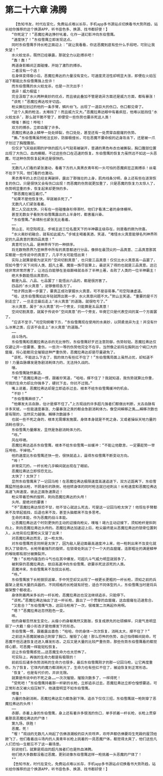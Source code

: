 # 第二十六章 沸腾
        【告知书友，时代在变化，免费站点难以长存，手机app多书源站点切换看书大势所趋，站长给你推荐的这个换源APP，听书音色多、换源、找书都好使！】
       “你死定了！”恶魔拉弗达狰狞吼着，化作一道幻影冲向东伯雪鹰。
       “速度快了！”东伯雪鹰立即发现这点。
       同时东伯雪鹰手持长枪正面迎上：“就让我看看，你这恶魔到底有些什么手段吧，可别让我失望！”
       水火蛟龙杀，既然已经暴露，那就全力以赴搏杀吧！
       “轰！轰！”
       两道身影瞬间正面碰撞，开始了激烈的搏杀。
       二者没有一个逃！
       在身体变得瘦小后，恶魔拉弗达的力量没有变化，可速度灵活性却明显大涨，即便在火焰压迫下都能比东伯雪鹰强上些许！
       而东伯雪鹰的水火蛟龙杀，也是一次次出手！
       诡异！威力极猛！
       完全汲取了水火两种奥妙的优点，而且彼此叠加不管是诡异方面还是威力方面，都有暴涨！
       “该死！”恶魔拉弗达咬牙切齿。
       枪尖撕拉划过的他的一条手臂，鳞片纷飞，出现了一道巨大的伤口，伤口都见骨了。
       “这个人类的枪法，太难挡了！而且威力又大。”恶魔拉弗达眼中有着疯狂，他难以抵挡住‘水火蛟龙杀’，那么就干脆不管了，即便受一些伤势也要杀死这人类！
       噗嗤！撕拉！哗啦！
       双方的搏杀，立即血腥了许多。
       恶魔拉弗达身上鳞甲一处处碎裂，伤口处处，甚至还有一处贯穿血窟窿的伤势。
       “撕。”东伯雪鹰虽然枪法玄妙，防御极擅长，可在恶魔不要命般的近身攻击下，还是被一爪子划过了胸膛腹部。
       仅仅才飞天级前期的护体的超凡斗气轻易被破开，普通的黑色布衣也被撕裂，胸口腹部位置出现了大伤口，血肉模糊，不过这些伤口在迅速的恢复。东伯雪鹰的恢复力虽然远不如这一头恶魔，可这种伤势恢复起来还是很快的。
       ……
       无数凡人们看的紧张激动，看着下方的人类黑衣青年和一头可怕的恶魔疯狂正面搏杀！丝毫不处于下风，他们看的也激动。
       黑衣青年的上衣已经支离破碎，露出了那强壮的上身，肌肉线条分明，身上还有些在逐渐恢复的伤口，只是很快又会有伤口出现！而恶魔的伤势就更加重了，只是恶魔的恢复力太惊人了，伤势明显重的多，恢复起来却更快的多。
       “那恶魔在被压着打。”
       “如果不是他恢复快，早就被杀死了。”
       无数凡人们紧张看着。
       那二人交战太快，只有在一些碰撞身形停滞时，他们才看清二者的身体模样。
       甚至无数女子看到东伯雪鹰露出的上半身时，都害羞兴奋。
       “东伯雪鹰。”余靖秋也紧张无比看着。
       ……
       贺山主、司空阳观主、步城主这三位名震天下的半神霸主级存在，则是看的颇为欣喜。
       “水火奥妙初融合，就有如此威力。”步城主喝着美酒，笑道，“难怪水火真意能够名列神界所定的九品真意的第四品真意！”
       真意可分九品，是神界传下的一种排序。
       将无数物质界乃至神界中所有的真意都进行分品，像排在最顶尖的一品真意、二品真意那其实都是一些传说中的真意了，几乎不太可能悟出来！
       实际上就算是极为逆天的‘空间切割真意’，也只是三品真意！仅仅比水火真意高一品罢了，现如今整个天下间将人类、超凡土著、魔兽一族尽皆算上，最逆天了得的也就是三品真意。这已经非常非常厉害了，让池丘白能够在圣级巅峰就击杀了半神土著，击败了人类的一位半神霸主！
       绝大多数能悟出真意的。
       都是九品、八品、七品罢了！能悟出六品的，都是很厉害了。
       四品的‘水火真意’，足够傲视各方了。
       “他才跨出第一步罢了，要真正成功掌握水火真意，可不是容易事。”司空阳谦虚道。
       “哈，这东伯雪鹰如此年轻就跨出第一步，水火真意问题不大。”贺山主笑道，“重要的是千万别走岔了，一旦走岔最后走上‘冰火真意’的道路，就很吃亏了。”
       冰火真意，属于‘水火真意’的一个旁支，只能算是五品真意！
       空间切割真意，就属于传说中‘空间真意’的一个旁支，毕竟它只是代表空间的某一个方面罢了。
       “应该不至于。”司空阳俯瞰下方，“东伯雪鹰现在使用的水奥妙，以阴柔诡异为主！并没有什么冰寒之类，应该不会走上‘冰火真意’的道路。”
       ……
       战斗场内。
       东伯雪鹰和恶魔拉弗达杀的无比惨烈，东伯雪鹰好歹还注意防御，伤势较轻。恶魔拉弗达仅仅避让开一些要害、重伤，一些次一等的伤势他完全不在乎。当然像之前将左胸刺出个碗口大的窟窿，将心脏都完全摧毁这种严重伤势，恶魔拉弗达却是尽量避免了。
       “该死，不能这么下去了，我的体力有些扛不住了！”东伯雪鹰局面上虽然占优，却知道不妙！力量血脉爆发是急剧消耗体力的，无法持久战的。
       嗖。
       东伯雪鹰陡然暴退。
       “嗯？”恶魔拉弗达一愣，跟着狞笑道，“哈哈，撑不住了？我就知道，我伤势就算比你重，可我的生命力却比你强多了，硬抗下去，你抗不过我。”
       嘴上说着，恶魔拉弗达却是立即追杀过去，根本不给东伯雪鹰缓冲的机会。
       “不妙！”
       “东伯雪鹰麻烦了。”
       “他爆发太古血脉，估计是撑不住了。”上方观战的许多超凡强者们都做出判断，太古血脉有许多天赋，一些能速度暴涨、力量暴涨之类的都会急剧消耗体力。像空间瞬移之类……瞬移次数也是有限的，当然实力越强，瞬移次数越多！
       也就一些不死之身的，根本无需爆发施展，身体本身就是不死之身。又或者操纵天地力量的消耗也很少。
       东伯雪鹰力量爆发，显然是急剧消耗体力的。
       “呼。”
       风在呼啸。
       恶魔拉弗达追杀东伯雪鹰，根本不给东伯雪鹰一丝缓冲：“不能让他歇息，一定要趁势一举压垮他，干掉他。”
       他的速度比东伯雪鹰还快一些，很快就追上，逼得东伯雪鹰不断变动方向。
       “哗！”
       非常突兀的，一杆长枪几乎瞬间就出现在了眼前。
       恶魔拉弗达立即惊恐无比。
       太快了！太快了！
       显然东伯雪鹰来了一记回马枪！在恶魔拉弗达极限速度高速追逐下，双方近距离下，东伯雪鹰猛然扭身出枪，不顾身形的跌倒，他扭转身体的同时枪法就已经刺出！长枪速度和恶魔拉弗达高速飞奔速度，彼此正面急速靠近！
       枪尖带着恐怖的旋转，刺向恶魔拉弗达的头颅！
       头颅，是绝对的要害！
       “不”恶魔拉弗达惊恐不甘，他不甘心就这么死去，可是这一记回马枪太快了！他现在手臂都来不及举起抵挡，后退也来不及，甚至头脑都来不及多思考。
       生命的本能，作为恶魔的战斗本能。
       让恶魔拉弗达这个时刻更快的主动的迎接向枪尖，噗嗤！竭力主动迎接下，须知枪杆是斜刺向上，刺向恶魔拉弗达头颅的。恶魔拉弗达加速迎上后，枪尖最终是从恶魔拉弗达的锁骨位置刺入，从他背后位置枪尖又冒了出来！
       对恶魔拉弗达而言，这一枪太快。
       对东伯雪鹰而言同样是太快了，因为敌人是迎面最高速度冲上来，他一枪刺出来不及变化就刺入了锁骨内，长枪带着强烈的旋转，在锁骨处刺出了个一个大的血窟窿，连那粗壮的满是鳞甲的喉咙都有部分被撕裂开。
       “轰！”长枪内蕴含的斗气也在其中爆发，可超凡斗气威力明显就弱多了。
       被刺穿的恶魔拉弗达，依旧高速冲向东伯雪鹰，欲要杀死这该死的人类。
       恶魔冲来，东伯雪鹰来不及拔出长枪。
       “呼。”
       东伯雪鹰放下长枪狼狈逃窜，手中凭空却又出现了一根更长更粗的一杆长枪，须知之前的兵器架上是有大量的兵器的，不同规格的长枪就有好些，适合不同体型的人，东伯雪鹰当时是将兵器架整个都收走。
       身体刺着两米多长的一杆长枪，恶魔拉弗达也没法继续追杀，只能停下。
       “该死。”恶魔拉弗达抽出了这一杆长枪，露出了一个贯穿的血窟窿，这血窟窿在迅速愈合。
       “又愈合？”东伯雪鹰气急，这回马枪用了一次，很难第二次再起作用啊。
       “嗯？”恶魔拉弗达忽然脸色一变。
       哗。
       他的身躯忽然发生变化，从瘦小的身躯竟然又膨胀，恢复成原先的壮硕模样，只是气息明显弱了一大截！瘦小形态才是他爆发下的形态。
       东伯雪鹰一愣，跟着露出喜色：“哈哈，你的身体一次次恢复，消耗太大，撑不住了？”
       之前这头恶魔就被自己刺穿了胸口，摧毁了心脏！那么恐怖的伤势，自己怕得瞬间毙命，可恶魔不但迅速恢复还进入爆发形态，之后又是大量的比较严重伤势，那些伤势东伯雪鹰看的都觉得心颤，可恶魔一样能轻松恢复。
       这让东伯雪鹰感觉……这恶魔生命力也太恐怖了。
       可实际上，再强的生命力都是有极限的！
       前前后后诸多伤势消耗的生命力也很多，最后东伯雪鹰刚才的那一记回马枪，让它再度重伤，为了恢复，它体内的魔力都消耗光了，生命力也有些扛不住了，被迫恢复到正常形态。
       ‘恢复’，也是有代价的，并非无限。
       就算是传说中的不死之身……一次次摧毁，摧毁次数多了，一样得死！
       “受死吧！”东伯雪鹰持着那一杆新的长枪，立即追杀过去，恶魔拉弗达立即仓惶想要逃，可正常形态又被火焰压制下，他速度明显不如东伯雪鹰。
       噗嗤！
       力量的急剧消耗，恶魔拉弗达实力都急剧下降，追杀下仅仅三招，东伯雪鹰就一枪刺穿了恶魔拉弗达的头颅！
       ……
       赤脚，赤着上身的东伯雪鹰，身上还有着许多很浅的伤口，单手抓着一杆长枪，长枪上贯穿着那具恶魔拉弗达的尸体！
       第九场，获胜！
       恶魔，死！
       “喔！”观战的无数凡人响起了仿佛浪潮般的巨大欢呼声，欢呼声都仿佛要将生死殿的屋顶给掀飞了，他们看着战斗场内的人类青年长枪上挑着的一具恶魔尸体，都觉得太爽了，他们这些凡人们恐怕一生都忘不了这一幕场景。
       别说他们，就算是观战的超凡强者们也是热血沸腾。
       他们绝大多数都没看过恶魔，更别说像东伯雪鹰这样一枪挑着一头恶魔的尸体了！
       **
       【告知书友，时代在变化，免费站点难以长存，手机app多书源站点切换看书大势所趋，站长给你推荐的这个换源APP，听书音色多、换源、找书都好使！】